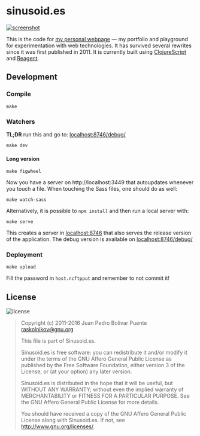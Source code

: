 sinusoid.es
===========

[![screenshot](https://cdn.rawgit.com/arximboldi/sinusoides/master/resources/static/screens/sinusoides-thin.svg)](http://sinusoid.es)

This is the code for [my personal webpage](http://sinusoid.es) — my
portfolio and playground for experimentation with web technologies. It
has survived several rewrites since it was first published in 2011.
It is currently built using [ClojureScript](http://clojurescript.net/)
and [Reagent](http://clojurescript.net/).

Development
-----------

### Compile

```
make
```

### Watchers

**TL;DR** run this and go to:
[localhost:8746/debug/](http://localhost:8746/debug/)

```
make dev
```

#### Long version

```
make figwheel
```

Now you have a server on http://localhost:3449 that autoupdates
whenever you touch a file.  When touching the Sass files, one should
do as well:

```
make watch-sass
```

Alternatively, it is possible to `npm install` and then run a local
server with:

```
make serve
```

This creates a server in [localhost:8746](http://localhost:8746) that
also serves the release version of the application.  The debug version
is available on [localhost:8746/debug/](http://localhost:8746/debug/)

### Deployment

```
make upload
```

Fill the password in `host.ncftpput` and remember to not commit it!

License
-------

![license](http://www.gnu.org/graphics/agplv3-155x51.png)

> Copyright (c) 2011-2016 Juan Pedro Bolivar Puente <raskolnikov@gnu.org>
>
> This file is part of Sinusoid.es.
>
> Sinusoid.es is free software: you can redistribute it and/or modify
> it under the terms of the GNU Affero General Public License as
> published by the Free Software Foundation, either version 3 of the
> License, or (at your option) any later version.
>
> Sinusoid.es is distributed in the hope that it will be useful, but
> WITHOUT ANY WARRANTY; without even the implied warranty of
> MERCHANTABILITY or FITNESS FOR A PARTICULAR PURPOSE.  See the GNU
> Affero General Public License for more details.
>
> You should have received a copy of the GNU Affero General Public
> License along with Sinusoid.es.  If not, see
> <http://www.gnu.org/licenses/>.
